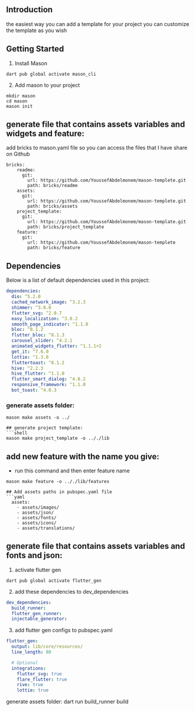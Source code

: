 ## Introduction
the easiest way you can add a template for your project
you can customize the template as you wish 

## Getting Started

1. Install Mason

```shell
dart pub global activate mason_cli

```

2. Add mason to your project

```shell
mkdir mason
cd mason
mason init
```
## generate file that contains assets variables and widgets and feature: 

add bricks to mason.yaml file so you can access the files that I have share on Github


```shell
bricks:
    readme:
      git:
        url: https://github.com/YoussefAbdelmonem/mason-templete.git
        path: bricks/readme
    assets:
      git:
        url: https://github.com/YoussefAbdelmonem/mason-templete.git
        path: bricks/assets
    project_template:
      git:
        url: https://github.com/YoussefAbdelmonem/mason-template.git
        path: bricks/project_template
    feature:
      git:
        url: https://github.com/YoussefAbdelmonem/mason-templete
        path: bricks/feature

```

## Dependencies

Below is a list of default dependencies used in this project:
```yaml
dependencies:
  dio: ^5.2.0
  cached_network_image: ^3.2.3
  shimmer: ^3.0.0
  flutter_svg: ^2.0.7
  easy_localization: ^3.0.2
  smooth_page_indicator: ^1.1.0
  bloc: ^8.1.2
  flutter_bloc: ^8.1.3
  carousel_slider: ^4.2.1
  animated_widgets_flutter: ^1.1.1+2
  get_it: ^7.6.0
  lottie: ^1.3.0
  fluttertoast: ^8.1.2
  hive: ^2.2.3
  hive_flutter: ^1.1.0
  flutter_smart_dialog: ^4.8.2
  responsive_framework: ^1.1.0
  bot_toast: ^4.0.3
```
### generate assets folder:
```shell
mason make assets -o ../

## generate project template:
```shell
mason make project_template -o .././lib
```

## add new feature with the name you give:
- run this command and then enter feature name 
```shell
mason make feature -o .././lib/features
```


```
## Add assets paths in pubspec.yaml file
```yaml
  assets:
    - assets/images/
    - assets/json/
    - assets/fonts/
    - assets/icons/
    - assets/translations/

```

## generate file that contains assets variables and fonts and json: 

1. activate flutter gen 

```shell
dart pub global activate flutter_gen
```


2. add these dependencies to dev_dependencies  

```yaml
dev_dependencies:
  build_runner:
  flutter_gen_runner:
  injectable_generator: 
```

3. add flutter gen configs to pubspec.yaml

```yaml
flutter_gen:
  output: lib/core/resources/
  line_length: 80 

  # Optional
  integrations:
    flutter_svg: true
    flare_flutter: true
    rive: true
    lottie: true
```

generate assets folder:
dart run build_runner build

